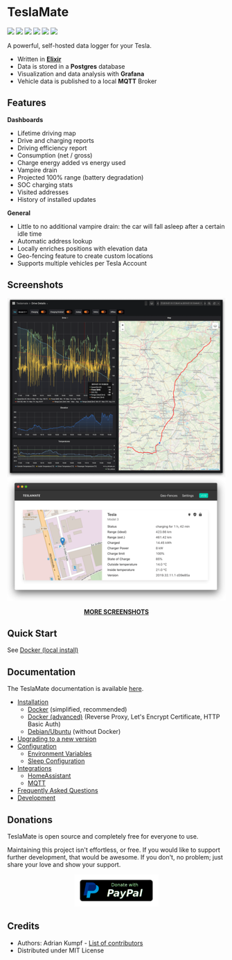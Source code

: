 # TeslaMate

[![](https://travis-ci.org/adriankumpf/teslamate.svg?branch=master)](https://travis-ci.org/adriankumpf/teslamate)
[![](https://coveralls.io/repos/github/adriankumpf/teslamate/badge.svg?branch=master)](https://coveralls.io/github/adriankumpf/teslamate?branch=master)
[![](https://images.microbadger.com/badges/version/teslamate/teslamate.svg)](https://hub.docker.com/r/teslamate/teslamate)
[![](https://images.microbadger.com/badges/image/teslamate/teslamate.svg)](https://microbadger.com/images/teslamate/teslamate)
[![](https://img.shields.io/docker/pulls/teslamate/teslamate?color=%23099cec)](https://hub.docker.com/r/teslamate/teslamate)
[![](https://img.shields.io/badge/Donate-PayPal-ff69b4.svg)](https://www.paypal.com/cgi-bin/webscr?cmd=_s-xclick&hosted_button_id=YE4CPXRAV9CVL&source=url)

A powerful, self-hosted data logger for your Tesla.

- Written in **[Elixir](https://elixir-lang.org/)**
- Data is stored in a **Postgres** database
- Visualization and data analysis with **Grafana**
- Vehicle data is published to a local **MQTT** Broker

## Features

**Dashboards**

- Lifetime driving map
- Drive and charging reports
- Driving efficiency report
- Consumption (net / gross)
- Charge energy added vs energy used
- Vampire drain
- Projected 100% range (battery degradation)
- SOC charging stats
- Visited addresses
- History of installed updates

**General**

- Little to no additional vampire drain: the car will fall asleep after a certain idle time
- Automatic address lookup
- Locally enriches positions with elevation data
- Geo-fencing feature to create custom locations
- Supports multiple vehicles per Tesla Account

## Screenshots

![Drive Details](/docs/screenshots/drive.png)
![Web Interface](/docs/screenshots/web_interface.png)

<p align="center">
  <strong><a href="/docs/screenshots.md">MORE SCREENSHOTS</a></strong>
</p>

## Quick Start

See [Docker (local install)](docs/installation/docker.md)

## Documentation

The TeslaMate documentation is available [here](docs/README.md).

- [Installation](docs/README.md#installation)
  - [Docker](docs/installation/docker.md) (simplified, recommended)
  - [Docker (advanced)](docs/installation/docker_advanced.md) (Reverse Proxy, Let's Encrypt Certificate, HTTP Basic Auth)
  - [Debian/Ubuntu](docs/installation/debian.md) (without Docker)
- [Upgrading to a new version](docs/upgrading.md)
- [Configuration](docs/README.md#configuration)
  - [Environment Variables](docs/configuration/environment_variables.md)
  - [Sleep Configuration](docs/configuration/sleep.md)
- [Integrations](docs/README.md#integrations)
  - [HomeAssistant](docs/integrations/home_assistant.md)
  - [MQTT](docs/integrations/mqtt.md)
- [Frequently Asked Questions](docs/faq.md)
- [Development](docs/development.md)

## Donations

TeslaMate is open source and completely free for everyone to use.

Maintaining this project isn't effortless, or free. If you would like to
support further development, that would be awesome. If you don't, no problem;
just share your love and show your support.

<p align="center">
  <a href="https://www.paypal.com/cgi-bin/webscr?cmd=_s-xclick&hosted_button_id=YE4CPXRAV9CVL&source=url">
    <img src="docs/images/paypal-donate-button.png" alt="Donate with PayPal" />
  </a>
</p>

## Credits

- Authors: Adrian Kumpf - [List of contributors](https://github.com/adriankumpf/teslamate/graphs/contributors)
- Distributed under MIT License

